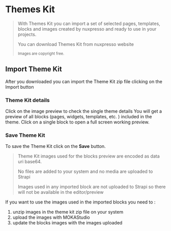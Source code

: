 # Themes Kit

> With Themes Kit you can import a set of selected pages, templates, blocks and images created by nuxpresso and ready to use in your projects.
>
>You can download Themes Kit from nuxpresso website
>
><small>Images are copyright free.</small>

## Import Theme Kit

After you downloaded you can import the Theme Kit zip file clicking on the Import button

### Theme Kit details

Click on the image preview to check the single theme details
You will get a preview of all blocks (pages, widgets, templates, etc. ) included in the theme.
Click on a single block to open a full screen working preview.

### Save Theme Kit

To save the Theme Kit click on the **Save** button.

> Theme Kit images used for the blocks preview are encoded as data uri base64.  
>
> No files are added to your system and no media are uploaded to Strapi
>
> Images used in any imported block are not uploaded to Strapi so there will not be available in the editor/preview 

If you want to use the images used in the imported blocks you need to : 

1. unzip images in the theme kit zip file on your system
2. upload the images with MOKAStudio
3. update the blocks images with the images uploaded





